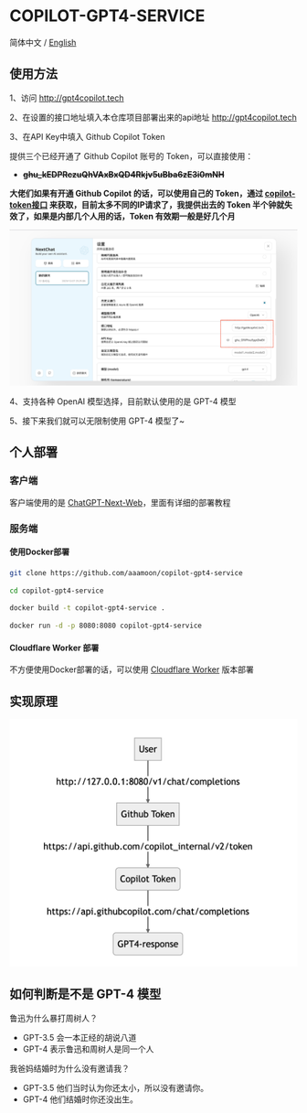 # COPILOT-GPT4-SERVICE

简体中文 / [English](./README_EN.md)

## 使用方法
1、访问 http://gpt4copilot.tech

2、在设置的接口地址填入本仓库项目部署出来的api地址 http://gpt4copilot.tech

3、在API Key中填入 Github Copilot Token

提供三个已经开通了 Github Copilot 账号的 Token，可以直接使用：
- ~~**ghu_kEDPRczuQhVAxBxQD4Rkjv5uBba6zE3i0mNH**~~

**大佬们如果有开通 Github Copilot 的话，可以使用自己的 Token，通过 [copilot-token接口](https://cocopilot.org/copilot/token) 来获取，目前太多不同的IP请求了，我提供出去的 Token 半个钟就失效了，如果是内部几个人用的话，Token 有效期一般是好几个月**

![步骤1](/assets/step_CN.png)

4、支持各种 OpenAI 模型选择，目前默认使用的是 GPT-4 模型

5、接下来我们就可以无限制使用 GPT-4 模型了~

## 个人部署

### 客户端
客户端使用的是 [ChatGPT-Next-Web](https://github.com/Yidadaa/ChatGPT-Next-Web)，里面有详细的部署教程

### 服务端

#### 使用Docker部署
```bash
git clone https://github.com/aaamoon/copilot-gpt4-service
```

```bash
cd copilot-gpt4-service
```

```bash
docker build -t copilot-gpt4-service .
```

```bash
docker run -d -p 8080:8080 copilot-gpt4-service
```

#### Cloudflare Worker 部署
不方便使用Docker部署的话，可以使用 [Cloudflare Worker](https://github.com/wpv-chan/cf-copilot-service) 版本部署

## 实现原理

![实现原理](/assets/principle.png)

## 如何判断是不是 GPT-4 模型
鲁迅为什么暴打周树人？
- GPT-3.5 会一本正经的胡说八道
- GPT-4 表示鲁迅和周树人是同一个人

我爸妈结婚时为什么没有邀请我？
- GPT-3.5 他们当时认为你还太小，所以没有邀请你。
- GPT-4 他们结婚时你还没出生。


